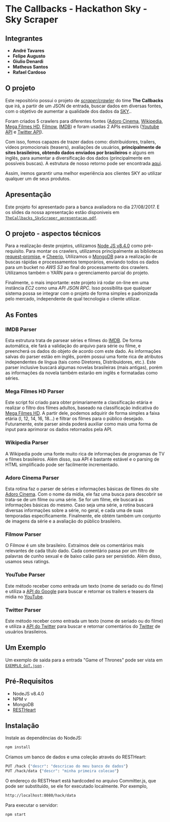 # The Callbacks - Hackathon Sky - Sky Scraper

## Integrantes

- **André Tavares**
- **Felipe Augusto**
- **Giulio Denardi**
- **Matheus Santos**
- **Rafael Cardoso**

## O projeto

Este repositório possui o projeto de
*[scraper/crawler](https://en.wikipedia.org/wiki/Web_crawler)* do time
**The Callbacks** que irá, a partir de um JSON de entrada, buscar dados
em diversas fontes, com o objetivo de aumentar a qualidade dos dados da
[SKY](https://www.sky.com.br/)..

Foram criados 5 crawlers para diferentes fontes
([Adoro Cinema](http://www.adorocinema.com/),
[Wikipedia](https://pt.wikipedia.org/),
[Mega Filmes HD](http://megafilmes.org/), [Filmow](https://filmow.com/),
[IMDB](http://www.imdb.com/)) e foram usadas 2 APIs estáveis
([Youtube API](https://developers.google.com/youtube/v3/) e
[Twitter API](https://dev.twitter.com/rest/public)).

Com isso, fomos capazes de trazer dados como: distribuidores, trailers,
vídeos promocionais (teasers), avaliações de usuários, **principalmente
de sites brasileiros, obtendo dados enviados por brasileiros** e alguns
em inglês, para aumentar a diversificação dos dados (principalmente em
possíveis buscas). A estrutura de nosso retorno pode ser encontrada
[aqui](http://f4aaj0.axshare.com/#g=1&p=metadados_da_programa__o).

Assim, iremos garantir uma melhor experiência aos clientes SKY ao
utilizar qualquer um de seus produtos.

## Apresentação

Este projeto foi apresentado para a banca avaliadora no dia 27/08/2017.
E os slides da nossa apresentação estão disponiveis em
[`TheCallbacks_SkyScraper_apresentacao.pdf`](TheCallbacks_SkyScraper_apresentacao.pdf).

## O projeto - aspectos técnicos

Para a realização deste projetos, utilizamos
[Node JS v8.4.0](https://nodejs.org/en/) como pré-requisito. Para montar
os crawlers, utilizamos principalmente as bibliotecas
[request-promise](https://github.com/request/request-promise), e
[Cheerio](https://github.com/cheeriojs/cheerio), Utilizamos o
[MongoDB](https://www.mongodb.com/) para a realização de buscas rápidas
e processamentos temporários, enviando todos os dados para um bucket no
*AWS S3* ao final do processamento dos crawlers. Utilizamos também o
YARN para o gerenciamento parcial do projeto.


Finalmente, o mais importante: este projeto irá rodar on-line em uma
instância *EC2* como uma *API JSON RPC*. Isso possibilita que qualquer
sistema possa se integrar com o projeto de forma simples e padronizada
pelo mercado, independente de qual tecnologia o cliente utilizar.


## As Fontes

### IMDB Parser

Esta estrutura trata de parsear séries e filmes do
[IMDB](http://www.imdb.com/). De forma automática, ele fará a validação
do arquivo para série ou filme, e preencherá os dados do objeto de
acordo com este dado. As informações salvas do parser estão em inglês,
porém possui uma fonte rica de atributos independentes de língua (tais
como Diretores, Distribuidores, etc.). Este parser inclusive buscará
algumas novelas brasileiras (mais antigas), porém as informações da
novela também estarão em inglês e formatadas como séries.

### Mega Filmes HD Parser

Este script foi criado para obter primariamente a classificação etária e
realizar o filtro dos filmes adultos, baseado na classificação
indicativa do [Mega Filmes HD](http://megafilmeshd.org/). A partir dele,
podemos adquirir de forma simples a faixa etária (l, 12, 14, 16, 18...)
e filtrar os filmes para o público desejado. Futuramente, este parser
ainda poderá auxiliar como mais uma forma de input para aprimorar os
dados retornados pela API.

### Wikipedia Parser

A Wikipedia pode uma fonte muito rica de informações de programas de TV
e filmes brasileiros. Além disso, sua API é bastante estável e o parsing
de HTML simplificado pode ser facilmente incrementado.

### Adoro Cinema Parser

Esta rotina faz o parser de séries e informações básicas de filmes do
site [Adoro Cinema](http://www.adorocinema.com/). Com o nome da mídia,
ele faz uma busca para descobrir se trata-se de um filme ou uma série.
Se for um filme, ele buscará as informações básicas do mesmo. Caso seja
uma série, a rotina buscará diversas informações sobre a série, no
geral, e cada uma de suas temporadas especificamente. Finalmente, ele
obtém também um conjunto de imagens da série e a avaliação do público
brasileiro.

### Filmow Parser

O Filmow é um site brasileiro. Extraímos dele os comentários mais
relevantes de cada título dado. Cada comentário passa por um filtro de
palavras de cunho sexual e de baixo calão para ser persistido. Além
disso, usamos seus ratings.

### YouTube Parser

Este método receber como entrada um texto (nome de seriado ou do filme)
e utiliza a
[API do Google](https://developers.google.com/youtube/v3/docs/search)
para buscar e retornar os trailers e teasers da midia no
[YouTube](https://www.youtube.com/).

### Twitter Parser

Este método receber como entrada um texto (nome de seriado ou do filme)
e utiliza a [API do Twitter](https://dev.twitter.com/rest/public/search)
para buscar e retornar comentários do [Twitter](https://twitter.com/) de
usuários brasileiros.


## Um Exemplo
Um exemplo de saida para a entrada "Game of Thrones" pode ser vista em
[`EXEMPLO_GoT.json`](EXEMPLO_GoT.json) .

## Pré-Requisitos

- NodeJS v8.4.0
- NPM v
- MongoDB
- [RESTHeart](https://github.com/SoftInstigate/restheart)


## Instalação

Instale as dependências do NodeJS:

```bash
npm install
```

Criamos um banco de dados e uma coleção através do RESTHeart:

```bash
PUT /hack {"descr": "descricao do meu banco de dados"}
PUT /hack/data {"descr": "minha primeira colecao"}	
```

O endereço do RESTHeart está hardcoded no arquivo Committer.js, que pode
ser substituído, se ele for executado localmente. Por exemplo,

```bash
http://localhost:8080/hack/data
```

Para executar o servidor:

```bash
npm start
```
